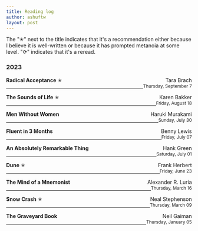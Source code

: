 ```yaml
---
title: Reading log 
author: ashuftw
layout: post
---
```

The "✭" next to the title indicates that it's a recommendation either because I believe it is well-written or because it has prompted metanoia at some level. "⟳" indicates that it's a reread.

### 2023
<span style="float: right;">Tara Brach</span>
**Radical Acceptance** ✭
<br>
<span style="float: right; font-size: 12px;">Thursday, September 7</span>

---
<span style="float: right;">Karen Bakker</span>
**The Sounds of Life** ✭
<br>
<span style="float: right; font-size: 12px;">Friday, August 18</span>

---
<span style="float: right;">Haruki Murakami</span>
**Men Without Women** 
<br>
<span style="float: right; font-size: 12px;">Sunday, July 30</span>

---
<span style="float: right;">Benny Lewis</span>
**Fluent in 3 Months** 
<br>
<span style="float: right; font-size: 12px;">Friday, July 07</span>

---
<span style="float: right;">Hank Green</span>
**An Absolutely Remarkable Thing** 
<br>
<span style="float: right; font-size: 12px;">Saturday, July 01</span>

---
<span style="float: right;">Frank Herbert</span>
**Dune** ✭
<br>
<span style="float: right; font-size: 12px;">Friday, June 23</span>

---
<span style="float: right;">Alexander R. Luria</span>
**The Mind of a Mnemonist** 
<br>
<span style="float: right; font-size: 12px;">Thursday, March 16</span>

---
<span style="float: right;">Neal Stephenson </span>
**Snow Crash** ✭
<br>
<span style="float: right; font-size: 12px;">Thursday, March 09</span>

---
<span style="float: right;">Neil Gaiman</span>
**The Graveyard Book**  
<span style="float: right; font-size: 12px;">Thursday, January 05</span>

---

